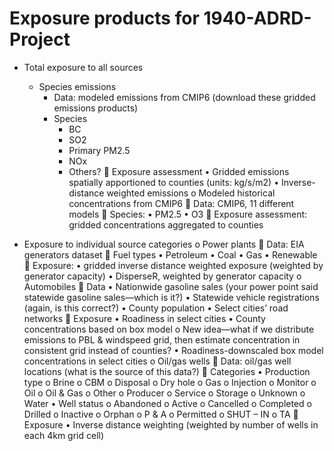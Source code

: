 Exposure products for 1940-ADRD-Project
=====

*	Total exposure to all sources
    -	Species emissions
        -	Data: modeled emissions from CMIP6 (download these gridded emissions products)
        -	Species
            -	BC
            -	SO2
            -	Primary PM2.5
            -	NOx
            -	Others?
	Exposure assessment
•	Gridded emissions spatially apportioned to counties (units: kg/s/m2)
•	Inverse-distance weighted emissions
o	Modeled historical concentrations from CMIP6
	Data: CMIP6, 11 different models
	Species: 
•	PM2.5
•	O3
	Exposure assessment: gridded concentrations aggregated to counties

*	Exposure to individual source categories
o	Power plants
	Data: EIA generators dataset
	Fuel types
•	Petroleum
•	Coal
•	Gas
•	Renewable 
	Exposure: 
•	gridded inverse distance weighted exposure (weighted by generator capacity)
•	DisperseR, weighted by generator capacity
o	Automobiles
	Data
•	Nationwide gasoline sales (your power point said statewide gasoline sales—which is it?)
•	Statewide vehicle registrations (again, is this correct?)
•	County population
•	Select cities’ road networks
	Exposure
•	Roadiness in select cities
•	County concentrations based on box model
o	New idea—what if we distribute emissions to PBL & windspeed grid, then estimate concentration in consistent grid instead of counties?
•	Roadiness-downscaled box model concentrations in select cities
o	Oil/gas wells
	Data: oil/gas well locations (what is the source of this data?)
	Categories
•	Production type
o	Brine
o	CBM
o	Disposal
o	Dry hole
o	Gas
o	Injection
o	Monitor
o	Oil
o	Oil & Gas
o	Other
o	Producer
o	Service 
o	Storage
o	Unknown
o	Water 
•	Well status
o	Abandoned
o	Active
o	Cancelled
o	Completed
o	Drilled
o	Inactive
o	Orphan
o	P & A
o	Permitted
o	SHUT – IN
o	TA
	Exposure
•	Inverse distance weighting (weighted by number of wells in each 4km grid cell)




